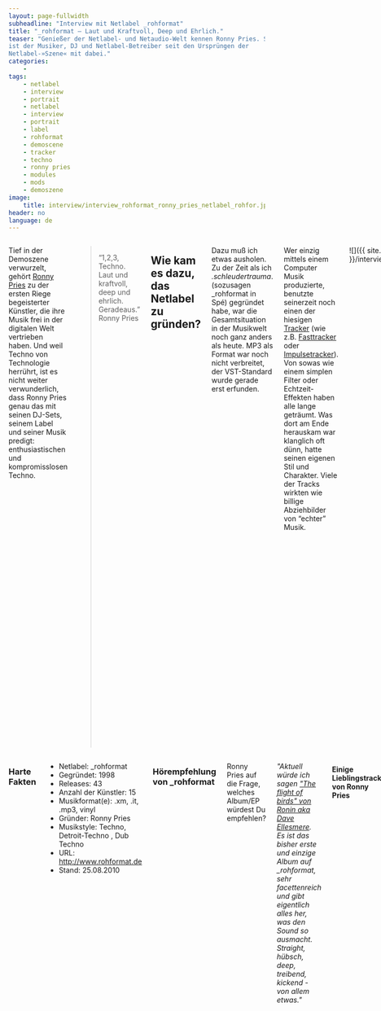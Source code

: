 ```yaml
---
layout: page-fullwidth
subheadline: "Interview mit Netlabel _rohformat"
title: "_rohformat – Laut und Kraftvoll, Deep und Ehrlich."
teaser: "Genießer der Netlabel- und Netaudio-Welt kennen Ronny Pries. Schließlich
ist der Musiker, DJ und Netlabel-Betreiber seit den Ursprüngen der
Netlabel-»Szene« mit dabei."
categories:
    - 
tags:
    - netlabel
    - interview
    - portrait
    - netlabel
    - interview
    - portrait
    - label
    - rohformat
    - demoscene
    - tracker
    - techno
    - ronny pries
    - modules
    - mods
    - demoszene
image:
    title: interview/interview_rohformat_ronny_pries_netlabel_rohfor.jpg
header: no
language: de
---
```

<div class="row">
<div class="large-7 columns" markdown="1">

Tief in der Demoszene verwurzelt, gehört [Ronny
Pries](http://www.ronnypries.de) zu der ersten Riege begeisterter
Künstler, die ihre Musik frei in der digitalen Welt vertrieben haben.
Und weil Techno von Technologie herrührt, ist es nicht weiter
verwunderlich, dass Ronny Pries genau das mit seinen DJ-Sets, seinem
Label und seiner Musik predigt: enthusiastischen und kompromisslosen
Techno.

> “1,2,3, Techno. Laut und kraftvoll, deep und ehrlich. Geradeaus.”
> Ronny Pries



## Wie kam es dazu, das Netlabel zu gründen?

Dazu muß ich etwas ausholen. Zu der Zeit als ich *.schleudertrauma*.
(sozusagen \_rohformat in Spé) gegründet habe, war die Gesamtsituation
in der Musikwelt noch ganz anders als heute. MP3 als Format war noch
nicht verbreitet, der VST-Standard wurde gerade erst erfunden.

Wer einzig mittels einem Computer Musik produzierte, benutzte seinerzeit
noch einen der hiesigen
[Tracker](http://de.wikipedia.org/wiki/Tracker_%28Musik%29) (wie z.B.
[Fasttracker](http://de.wikipedia.org/wiki/Fasttracker) oder
[Impulsetracker](http://de.wikipedia.org/wiki/Impulsetracker)). Von
sowas wie einem simplen Filter oder Echtzeit-Effekten haben alle lange
geträumt. Was dort am Ende herauskam war klanglich oft dünn, hatte
seinen eigenen Stil und Charakter. Viele der Tracks wirkten wie billige
Abziehbilder von “echter” Musik.

![]({{ site.urlimg }}/interview/interview_rohformat_fast_tracker_screenshot.jpg)

Abmischen bedeutete, das man einzelne Samples in Soundforge mit
einfachen Mitteln bearbeitete, dann wieder in den Tracker lud. So oft,
bis man zufrieden war. Der Prozess war aufwendig, viele Musiker haben
sich das gespart und die Samples aus anderen
[Modulen](http://de.wikipedia.org/wiki/Trackermodul) verwendet.

Da ich schon immer sehr großen Wert auf tighten Sound gelegt hab und es
noch kein reines Techno-Netlabel gab, habe ich 1996 *.schleudertrauma.*
gegründet. Obendrein hatte ich zu der Zeit ein kreatives Hoch und wusste
gar nicht wohin mit den ganzen Tracks. Und für Demoszene-Produktionen
waren die meisten aufgrund des Stils ‘eh nicht zu gebrauchen. Eine
eigene Spielwiese ohne finanzielles Risiko schien irgendwie logisch.
’98/’99 wurde dann *\_rohformat* daraus.



## Wer steckt hinter dem Label?

Die treibenden Kräfte hinter ‘.schleudertrauma.’ waren Martin Abrahamson
(aka Bauri, eine Hälfte der Donk Boys), der kurz zuvor sein Netlabel
*Dr3amsource* beerdigt hatte, Gijs van der Brugge (Dupont), Ronald van
Aggelen (Sero) und ich. Martin und Gijs haben viel zum bescheuerten
Anonym-Konzept von *.schleudertrauma.* beigetragen.\

![]({{ site.urlimg }}/interview/interview_rohformat_ronny-pries-portrait-1.jpg)

Wir haben jedes Release unter einem neuen, bekloppten Namen wie z.B.
“Frank aus Frankfurt”, “Jennifer Lowpass” oder “Torwart” als ST-0xx.zip
auf den hiesigen Szene-FTP-Server geladen und beobachtet, wie lange es
dauert, bis die Szene davon Wind bekommen hat. Eine Website o.ä. gab es
nicht. Diese Taktik hat sehr schnell, sehr viel Aufsehen generiert. Aus
heutiger Sicht wäre es lustig dazu etwas aus der Sicht von Sebastian
Redenz (Thinner) zu hören, der unsere Tracks seinerzeit sehr intensiv
analysiert haben muss :)

Liebe Grüße auch an Denis Moschitto, der zu jener Zeit als aufstrebender
Schauspieler dann und wann für einen Dreh in Hamburg war. Wir haben
zusammen mit Freunden Billiard gespielt als irgendeiner von uns auf den
Namen ‘schleudertrauma’ gekommen ist.

Nachdem wir von dem anonymen Kram die Schnauze voll hatten, haben wir
das Konzept umgedreht, nur noch richtige Namen genommen und das Projekt
zu *\_rohformat* umfirmiert.



## Wie beschreibt Ihr Euren Sound?

![]({{ site.urlimg }}interview/interview_rohformat_rflogo.gif)

1,2,3 Techno. Laut und kraftvoll, deep und ehrlich. Geradeaus.



## Wodurch hebt sich Euer von der Konkurrenz ab?

Durch kompromisslosen Sound, zu Tracking-Zeiten ebenfalls durch die
verhältnismäßg aufwendigen Tracks. Ich denke, wir sind immer noch allein
mit unser Ausrichtung gen Detroit. Außerdem hat \_rohformat noch so
etwas wie “eigene” Künstler.



## Welche Mission verfolgt Euer Netlabel?

Mission klingt so, als gäb’s ein absolutes Ziel, mit dessen Erreichen
man sein Handeln einstellen könnte. Die Grundlage für \_rohformat ist
aber die Liebe zur Musik. Vor allem in Zeiten von Einheitsbrei und
Trends möchte ich allen 909-Liebhabern immer noch eine Anlaufstelle
bieten.



## Welches besondere Erlebnis oder Ereignis verbindest Du mit Deinem Netlabel?

Unmöglich da etwas ganz Besonderes herauszupicken. Da sind die tollen
Kontakte, die im Laufe der Zeit entstanden sind. Z.B. mit meinen
niederländischen Buddies wie Gijs und Ronald. Den Austausch mit Native
Instruments, für deren Traktor 2.x Versionen ich die Demomixe gemacht
und den dazugehörigen Content organisiert habe. Oder zu Sebastian
Redenz, den ich am Anfang seiner Vision vom neuen “Thinner” unterstützen
konnte. Außerdem freut es mich, das der Name in unserer schnelllebigen
Zeit dennoch hier und da hängengeblieben ist.



## Wo seht ihr das Netlabel in der Zukunft?

Das steht zum jetzigen Zeitpunkt in den Sternen. Ich hoffe jemanden zu
finden, der mich im täglichen unterstützt, mir ein wenig mit VÖs etc.
zur Hand geht, um monatlich Tracks zu veröffentlichen. Das ist so meine
Idealvorstellung.



## Screenshots und Webdesign-Historie von \_rohformat

![]({{ site.urlimg }}/interview/interview_netlabel_rohformat_screenshot_website_1.jpg)

![]({{ site.urlimg }}/interview/interview_netlabel_rohformat_screenshot_website_2.jpg)

![]({{ site.urlimg }}/interview/interview_netlabel_rohformat_screenshot_website_3.jpg)

![]({{ site.urlimg }}/interview/interview_netlabel_rohformat_screenshot_website_4.jpg)

![]({{ site.urlimg }}/interview/interview_netlabel_rohformat_screenshot_website_5.jpg)



## Weiterführende Links

-   [Persönliche Website von Ronny Pries](http://www.ronnypries.de/)
-   [Netlabel \_rohformat](http://www.rohformat.de/)


</div><!-- /.large-7 -->
<div class="large-5 columns panel radius" markdown="1">


### Harte Fakten

* Netlabel: \_rohformat
* Gegründet: 1998
* Releases: 43
* Anzahl der Künstler: 15
* Musikformat(e): .xm, .it, .mp3, vinyl
* Gründer: Ronny Pries
* Musikstyle: Techno, Detroit-Techno , Dub Techno
* URL: <http://www.rohformat.de>
* Stand: 25.08.2010

### Hörempfehlung von _rohformat

Ronny Pries auf die Frage, welches Album/EP würdest Du empfehlen?

*"Aktuell würde ich sagen ["The flight of birds" von Ronin aka Dave
Ellesmere](http://www.rohformat.de/_rf043-ronin-the-flight-of-birds/).
Es ist das bisher erste und einzige Album auf \_rohformat, sehr
facettenreich und gibt eigentlich alles her, was den Sound so ausmacht.
Straight, hübsch, deep, treibend, kickend - von allem etwas."*


#### Einige Lieblingstracks von Ronny Pries

- [danny andersen - 04 style](http://http.de.scene.org/pub/music/groups/bmp/rohformat/_rf031a-danny_andersen-04_style.mp3)
- [dupont - monoblanc](http://http.de.scene.org/pub/music/groups/bmp/rohformat/_rf036a-dupont-monoblanc.mp3)
- [prsto - gadget\_](http://http.de.scene.org/pub/music/groups/bmp/rohformat/_rf038c-prsto-gadget_3.mp3)
- [jerzz - hazespace](http://http.de.scene.org/pub/music/groups/bmp/rohformat/_rf040b-jerzz-hazespace.mp3)
- [ronny pries - distant paths part i](http://http.de.scene.org/pub/music/groups/bmp/rohformat/_rf041a-ronny_pries-distant_paths_part_i.mp3)\
- [ronin - whats happening](http://http.de.scene.org/pub/music/groups/bmp/rohformat/_rf043-11-ronin-whats_happening.mp3)
- [ronny ragtroll - rue cozy](http://http.de.scene.org/pub/music/groups/bmp/rohformat/_rf044-01-ronny_ragtroll-rue_cozy.mp3)


</div><!-- /.large-5 -->
</div><!-- /.row -->
